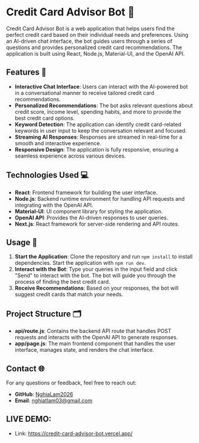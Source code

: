 # Credit Card Advisor Bot 🤖

Credit Card Advisor Bot is a web application that helps users find the perfect credit card based on their individual needs and preferences. Using an AI-driven chat interface, the bot guides users through a series of questions and provides personalized credit card recommendations. The application is built using React, Node.js, Material-UI, and the OpenAI API.

## Features 🌟

- **Interactive Chat Interface**: Users can interact with the AI-powered bot in a conversational manner to receive tailored credit card recommendations.
- **Personalized Recommendations**: The bot asks relevant questions about credit score, income level, spending habits, and more to provide the best credit card options.
- **Keyword Detection**: The application can identify credit card-related keywords in user input to keep the conversation relevant and focused.
- **Streaming AI Responses**: Responses are streamed in real-time for a smooth and interactive experience.
- **Responsive Design**: The application is fully responsive, ensuring a seamless experience across various devices.

## Technologies Used 💻

- **React**: Frontend framework for building the user interface.
- **Node.js**: Backend runtime environment for handling API requests and integrating with the OpenAI API.
- **Material-UI**: UI component library for styling the application.
- **OpenAI API**: Provides the AI-driven responses to user queries.
- **Next.js**: React framework for server-side rendering and API routes.

## Usage 🚀

1. **Start the Application**: Clone the repository and run `npm install` to install dependencies. Start the application with `npm run dev`.
2. **Interact with the Bot**: Type your queries in the input field and click "Send" to interact with the bot. The bot will guide you through the process of finding the best credit card.
3. **Receive Recommendations**: Based on your responses, the bot will suggest credit cards that match your needs.

## Project Structure 🗂️

- **api/route.js**: Contains the backend API route that handles POST requests and interacts with the OpenAI API to generate responses.
- **app/page.js**: The main frontend component that handles the user interface, manages state, and renders the chat interface.

## Contact 🌐

For any questions or feedback, feel free to reach out:

- **GitHub**: [NghiaLam2026](https://github.com/NghiaLam2026)
- **Email**: nghiatlam03@gmail.com

## LIVE DEMO:
- Link: https://credit-card-advisor-bot.vercel.app/
